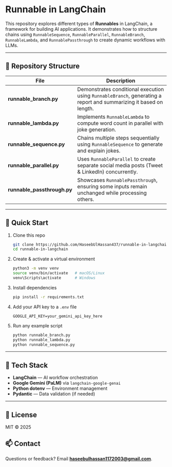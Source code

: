 # Runnable in LangChain

This repository explores different types of **Runnables** in LangChain, a framework for building AI applications. It demonstrates how to structure chains using `RunnableSequence`, `RunnableParallel`, `RunnableBranch`, `RunnableLambda`, and `RunnablePassthrough` to create dynamic workflows with LLMs.

---

## 📁 Repository Structure

| File | Description |
|-------|-------------|
| **runnable_branch.py** | Demonstrates conditional execution using `RunnableBranch`, generating a report and summarizing it based on length. |
| **runnable_lambda.py** | Implements `RunnableLambda` to compute word count in parallel with joke generation. |
| **runnable_sequence.py** | Chains multiple steps sequentially using `RunnableSequence` to generate and explain jokes. |
| **runnable_parallel.py** | Uses `RunnableParallel` to create separate social media posts (Tweet & LinkedIn) concurrently. |
| **runnable_passthrough.py** | Showcases `RunnablePassthrough`, ensuring some inputs remain unchanged while processing others. |

---

## 🚀 Quick Start

1. Clone this repo  
   ```bash
   git clone https://github.com/HaseebUlHassan437/runnable-in-langchain.git
   cd runnable-in-langchain
   ```

2. Create & activate a virtual environment  
   ```bash
   python3 -m venv venv
   source venv/bin/activate   # macOS/Linux
   venv\Scripts\activate      # Windows
   ```

3. Install dependencies  
   ```bash
   pip install -r requirements.txt
   ```

4. Add your API key to a `.env` file  
   ```
   GOOGLE_API_KEY=your_gemini_api_key_here
   ```

5. Run any example script  
   ```bash
   python runnable_branch.py
   python runnable_lambda.py
   python runnable_sequence.py
   ```

---

## 🔧 Tech Stack

- **LangChain** — AI workflow orchestration  
- **Google Gemini (PaLM)** via `langchain-google-genai`  
- **Python dotenv** — Environment management  
- **Pydantic** — Data validation (if needed)  

---

## 📄 License

MIT © 2025

## 📫 Contact

Questions or feedback? Email **haseebulhassan1172003@gmail.com**.

